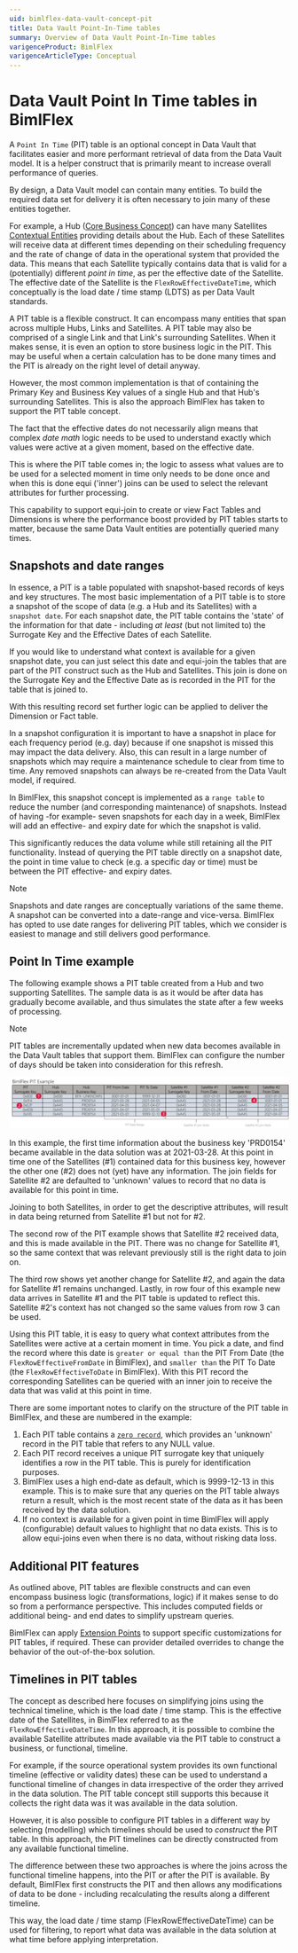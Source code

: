 ```yaml
---
uid: bimlflex-data-vault-concept-pit
title: Data Vault Point-In-Time tables
summary: Overview of Data Vault Point-In-Time tables
varigenceProduct: BimlFlex
varigenceArticleType: Conceptual
---
```

# Data Vault Point In Time tables in BimlFlex

A `Point In Time` (PIT) table is an optional concept in Data Vault that facilitates easier and more performant retrieval of data from the Data Vault model. It is a helper construct that is primarily meant to increase overall performance of queries.

By design, a Data Vault model can contain many entities. To build the required data set for delivery it is often necessary to join many of these entities together.

For example, a Hub ([Core Business Concept](xref:bimlflex-data-vault-concept-hub)) can have many Satellites [Contextual Entities](xref:bimlflex-data-vault-concept-satellite) providing details about the Hub. Each of these Satellites will receive data at different times depending on their scheduling frequency and the rate of change of data in the operational system that provided the data. This means that each Satellite typically contains data that is valid for a (potentially) different *point in time*, as per the effective date of the Satellite. The effective date of the Satellite is the `FlexRowEffectiveDateTime`, which conceptually is the load date / time stamp (LDTS) as per Data Vault standards.

A PIT table is a flexible construct. It can encompass many entities that span across multiple Hubs, Links and Satellites. A PIT table may also be comprised of a single Link and that Link's surrounding Satellites. When it makes sense, it is even an option to store business logic in the PIT. This may be useful when a certain calculation has to be done many times and the PIT is already on the right level of detail anyway.

However, the most common implementation is that of containing the Primary Key and Business Key values of a single Hub and that Hub's surrounding Satellites. This is also the approach BimlFlex has taken to support the PIT table concept.

The fact that the effective dates do not necessarily align means that complex *date math* logic needs to be used to understand exactly which values were active at a given moment, based on the effective date.

This is where the PIT table comes in; the logic to assess what values are to be used for a selected moment in time only needs to be done once and when this is done equi ('inner') joins can be used to select the relevant attributes for further processing.

This capability to support equi-join to create or view Fact Tables and Dimensions is where the performance boost provided by PIT tables starts to matter, because the same Data Vault entities are potentially queried many times.

## Snapshots and date ranges

In essence, a PIT is a table populated with snapshot-based records of keys and key structures. The most basic implementation of a PIT table is to store a snapshot of the scope of data (e.g. a Hub and its Satellites) with a `snapshot date`. For each snapshot date, the PIT table contains the 'state' of the information for that date - including *at least* (but not limited to) the Surrogate Key and the Effective Dates of each Satellite.

If you would like to understand what context is available for a given snapshot date, you can just select this date and equi-join the tables that are part of the PIT construct such as the Hub and Satellites. This join is done on the Surrogate Key and the Effective Date as is recorded in the PIT for the table that is joined to.

With this resulting record set further logic can be applied to deliver the Dimension or Fact table.

In a snapshot configuration it is important to have a snapshot in place for each frequency period (e.g. day) because if one snapshot is missed this may impact the data delivery. Also, this can result in a large number of snapshots which may require a maintenance schedule to clear from time to time. Any removed snapshots can always be re-created from the Data Vault model, if required.

In BimlFlex, this snapshot concept is implemented as a `range table` to reduce the number (and corresponding maintenance) of snapshots. Instead of having -for example- seven snapshots for each day in a week, BimlFlex will add an effective- and expiry date for which the snapshot is valid.

This significantly reduces the data volume while still retaining all the PIT functionality. Instead of querying the PIT table directly on a snapshot date, the point in time value to check (e.g. a specific day or time) must be between the PIT effective- and expiry dates.

> [!NOTE]
> Snapshots and date ranges are conceptually variations of the same theme. A snapshot can be converted into a date-range and vice-versa. BimlFlex has opted to use date ranges for delivering PIT tables, which we consider is easiest to manage and still delivers good performance.

## Point In Time example

The following example shows a PIT table created from a Hub and two supporting Satellites. The sample data is as it would be after data has gradually become available, and thus simulates the state after a few weeks of processing.

> [!NOTE]
> PIT tables are incrementally updated when new data becomes available in the Data Vault tables that support them. BimlFlex can configure the number of days should be taken into consideration for this refresh.

![Point In Time example](images/point-in-time-example.png "Point In Time example")

In this example, the first time information about the business key 'PRD0154' became available in the data solution was at 2021-03-28. At this point in time one of the Satellites (#1) contained data for this business key, however the other one (#2) does not (yet) have any information. The join fields for Satellite #2 are defaulted to 'unknown' values to record that no data is available for this point in time.

Joining to both Satellites, in order to get the descriptive attributes, will result in data being returned from Satellite #1 but not for #2.

The second row of the PIT example shows that Satellite #2 received data, and this is made available in the PIT. There was no change for Satellite #1, so the same context that was relevant previously still is the right data to join on.

The third row shows yet another change for Satellite #2, and again the data for Satellite #1 remains unchanged. Lastly, in row four of this example new data arrives in Satellite #1 and the PIT table is updated to reflect this. Satellite #2's context has not changed so the same values from row 3 can be used.

Using this PIT table, it is easy to query what context attributes from the Satellites were active at a certain moment in time. You pick a date, and find the record where this date is `greater or equal than` the PIT From Date (the `FlexRowEffectiveFromDate` in BimlFlex), and `smaller than` the PIT To Date (the `FlexRowEffectiveToDate` in BimlFlex). With this PIT record the corresponding Satellites can be queried with an inner join to receive the data that was valid at this point in time.

There are some important notes to clarify on the structure of the PIT table in BimlFlex, and these are numbered in the example:

1. Each PIT table contains a [`zero record`](xref:bimlflex-data-vault-concept-zero-records), which provides an 'unknown' record in the PIT table that refers to any NULL value.
2. Each PIT record receives a unique PIT surrogate key that uniquely identifies a row in the PIT table. This is purely for identification purposes.
3. BimlFlex uses a high end-date as default, which is 9999-12-13 in this example. This is to make sure that any queries on the PIT table always return a result, which is the most recent state of the data as it has been received by the data solution.
4. If no context is available for a given point in time BimlFlex will apply (configurable) default values to highlight that no data exists. This is to allow equi-joins even when there is no data, without risking data loss.

## Additional PIT features

As outlined above, PIT tables are flexible constructs and can even encompass business logic (transformations, logic) if it makes sense to do so from a performance perspective. This includes computed fields or additional being- and end dates to simplify upstream queries.

BimlFlex can apply [Extension Points](xref:bimlflex-concepts-extension-points) to support specific customizations for PIT tables, if required. These can provider detailed overrides to change the behavior of the out-of-the-box solution.

## Timelines in PIT tables

The concept as described here focuses on simplifying joins using the technical timeline, which is the load date / time stamp. This is the effective date of the Satellites, in BimlFlex referred to as the `FlexRowEffectiveDateTime`. In this approach, it is possible to combine the available Satellite attributes made available via the PIT table to construct a business, or functional, timeline.

For example, if the source operational system provides its own functional timeline (effective or validity dates) these can be used to understand a functional timeline of changes in data irrespective of the order they arrived in the data solution. The PIT table concept still supports this because it collects the right data was it was available in the data solution.

However, it is also possible to configure PIT tables in a different way by selecting (modelling) which timelines should be used to *construct* the PIT table. In this approach, the PIT timelines can be directly constructed from any available functional timeline.

The difference between these two approaches is where the joins across the functional timeline happens, into the PIT or after the PIT is available. By default, BimlFlex first constructs the PIT and then allows any modifications of data to be done - including recalculating the results along a different timeline.

This way, the load date / time stamp (FlexRowEffectiveDateTime) can be used for filtering, to report what data was available in the data solution at what time before applying interpretation.